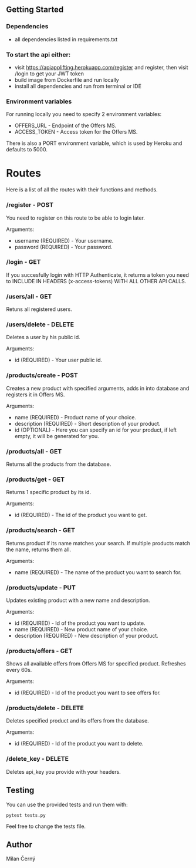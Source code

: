## Getting Started

### Dependencies

* all dependencies listed in requirements.txt

### To start the api either:

* visit https://apiapplifting.herokuapp.com/register and register, then visit /login to get your JWT token
* build image from Dockerfile and run locally
* install all dependencies and run from terminal or IDE

### Environment variables

For running locally you need to specify 2 environment variables:
* OFFERS_URL - Endpoint of the Offers MS.
* ACCESS_TOKEN - Access token for the Offers MS.

There is also a PORT environment variable, which is used by Heroku and defaults to 5000.

# Routes

Here is a list of all the routes with their functions and methods.

### /register - POST

You need to register on this route to be able to login later.

Arguments:
* username (REQUIRED) - Your username.
* password (REQUIRED) - Your password.

### /login - GET

If you succesfully login with HTTP Authenticate, it returns a token you need to INCLUDE IN HEADERS (x-access-tokens) WITH ALL OTHER API CALLS.

### /users/all - GET

Retuns all registered users.

### /users/delete - DELETE

Deletes a user by his public id.

Arguments:
* id (REQUIRED) - Your user public id.

### /products/create - POST

Creates a new product with specified arguments, adds in into database and registers it in Offers MS.

Arguments:
* name (REQUIRED) - Product name of your choice.
* description (REQUIRED) - Short description of your product.
* id (OPTIONAL) - Here you can specify an id for your product, if left empty, it will be generated for you.

### /products/all - GET

Returns all the products from the database.

### /products/get - GET

Returns 1 specific product by its id.

Arguments:
* id (REQUIRED) - The id of the product you want to get.

### /products/search - GET

Returns product if its name matches your search. If multiple products match the name, returns them all.

Arguments:
* name (REQUIRED) - The name of the product you want to search for.

### /products/update - PUT

Updates existing product with a new name and description.

Arguments:
* id (REQUIRED) - Id of the product you want to update.
* name (REQUIRED) - New product name of your choice.
* description (REQUIRED) - New description of your product.


### /products/offers - GET

Shows all available offers from Offers MS for specified product. Refreshes every 60s.

Arguments:
* id (REQUIRED) - Id of the product you want to see offers for.

### /products/delete - DELETE

Deletes specified product and its offers from the database.

Arguments:
* id (REQUIRED) - Id of the product you want to delete.

### /delete_key - DELETE

Deletes api_key you provide with your headers.

## Testing

You can use the provided tests and run them with:
```
pytest tests.py
```

Feel free to change the tests file.

## Author

Milan Černý
